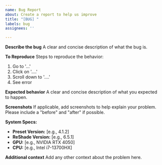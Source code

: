```yaml
---
name: Bug Report
about: Create a report to help us improve
title: "[BUG] "
labels: bug
assignees: ''

---
```


**Describe the bug**
A clear and concise description of what the bug is.

**To Reproduce**
Steps to reproduce the behavior:
1. Go to '...'
2. Click on '....'
3. Scroll down to '....'
4. See error

**Expected behavior**
A clear and concise description of what you expected to happen.

**Screenshots**
If applicable, add screenshots to help explain your problem. Please include a "before" and "after" if possible.

**System Specs:**
- **Preset Version:** [e.g., 4.1.2]
- **ReShade Version:** [e.g., 6.5.1]
- **GPU:** [e.g., NVIDIA RTX 4050]
- **CPU:** [e.g., Intel i7-13700HX]

**Additional context**
Add any other context about the problem here.